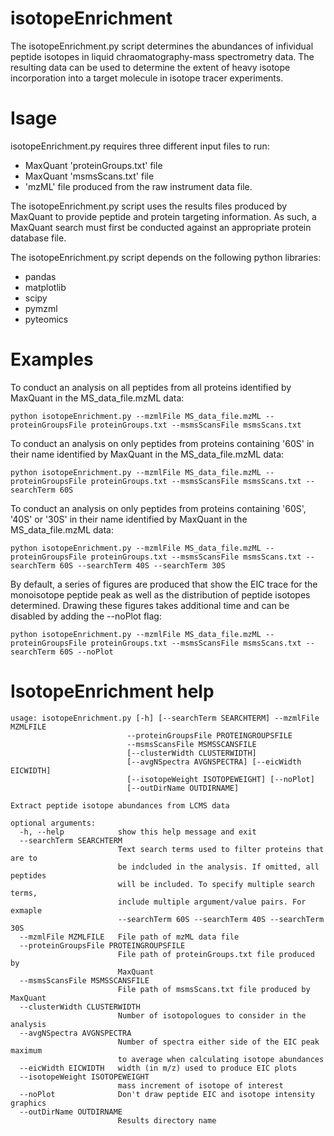 # isotopeEnrichment

The isotopeEnrichment.py script determines the abundances of infividual peptide isotopes in liquid chraomatography-mass spectrometry data. The resulting data can be used to determine the extent of heavy isotope incorporation into a target molecule in isotope tracer experiments.

# Isage

isotopeEnrichment.py requires three different input files to run:

- MaxQuant 'proteinGroups.txt' file
- MaxQuant 'msmsScans.txt' file
- 'mzML' file produced from the raw instrument data file.

The isotopeEnrichment.py script uses the results files produced by MaxQuant to provide peptide and protein targeting information. As such, a MaxQuant search must first be conducted against an appropriate protein database file.

The isotopeEnrichment.py script depends on the following python libraries:

- pandas
- matplotlib
- scipy
- pymzml
- pyteomics


# Examples

To conduct an analysis on all peptides from all proteins identified by MaxQuant in the MS_data_file.mzML data:

    python isotopeEnrichment.py --mzmlFile MS_data_file.mzML --proteinGroupsFile proteinGroups.txt --msmsScansFile msmsScans.txt

To conduct an analysis on only peptides from proteins containing '60S' in their name identified by MaxQuant in the MS_data_file.mzML data:

    python isotopeEnrichment.py --mzmlFile MS_data_file.mzML --proteinGroupsFile proteinGroups.txt --msmsScansFile msmsScans.txt --searchTerm 60S

To conduct an analysis on only peptides from proteins containing '60S', '40S' or '30S' in their name identified by MaxQuant in the MS_data_file.mzML data:

    python isotopeEnrichment.py --mzmlFile MS_data_file.mzML --proteinGroupsFile proteinGroups.txt --msmsScansFile msmsScans.txt --searchTerm 60S --searchTerm 40S --searchTerm 30S

By default, a series of figures are produced that show the EIC trace for the monoisotope peptide peak as well as the distribution of peptide isotopes determined. Drawing these figures takes additional time and can be disabled by adding the --noPlot flag:

    python isotopeEnrichment.py --mzmlFile MS_data_file.mzML --proteinGroupsFile proteinGroups.txt --msmsScansFile msmsScans.txt --searchTerm 60S --noPlot



# IsotopeEnrichment help

    usage: isotopeEnrichment.py [-h] [--searchTerm SEARCHTERM] --mzmlFile MZMLFILE
                              --proteinGroupsFile PROTEINGROUPSFILE
                              --msmsScansFile MSMSSCANSFILE
                              [--clusterWidth CLUSTERWIDTH]
                              [--avgNSpectra AVGNSPECTRA] [--eicWidth EICWIDTH]
                              [--isotopeWeight ISOTOPEWEIGHT] [--noPlot]
                              [--outDirName OUTDIRNAME]

    Extract peptide isotope abundances from LCMS data

    optional arguments:
      -h, --help            show this help message and exit
      --searchTerm SEARCHTERM
                            Text search terms used to filter proteins that are to
                            be indcluded in the analysis. If omitted, all peptides
                            will be included. To specify multiple search terms,
                            include multiple argument/value pairs. For exmaple
                            --searchTerm 60S --searchTerm 40S --searchTerm 30S
      --mzmlFile MZMLFILE   File path of mzML data file
      --proteinGroupsFile PROTEINGROUPSFILE
                            File path of proteinGroups.txt file produced by
                            MaxQuant
      --msmsScansFile MSMSSCANSFILE
                            File path of msmsScans.txt file produced by MaxQuant
      --clusterWidth CLUSTERWIDTH
                            Number of isotopologues to consider in the analysis
      --avgNSpectra AVGNSPECTRA
                            Number of spectra either side of the EIC peak maximum
                            to average when calculating isotope abundances
      --eicWidth EICWIDTH   width (in m/z) used to produce EIC plots
      --isotopeWeight ISOTOPEWEIGHT
                            mass increment of isotope of interest
      --noPlot              Don't draw peptide EIC and isotope intensity graphics
      --outDirName OUTDIRNAME
                            Results directory name



